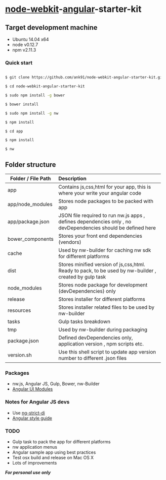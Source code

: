 # [node-webkit](http://nwjs.io/)-[angular](https://angularjs.org/)-starter-kit


## Target development machine
* Ubuntu 14.04 x64
* node v0.12.7
* npm v2.11.3


### Quick start

```bash

$ git clone https://github.com/ank91/node-webkit-angular-starter-kit.git

$ cd node-webkit-angular-starter-kit

$ sudo npm install -g bower

$ bower install 

$ sudo npm install -g nw

$ npm install

$ cd app

$ npm install

$ nw

```

## Folder structure
| Folder / File Path                | Description                          |
| ----------------------------- | :------------------------------------|
| app                           | Contains js,css,html for your app, this is where your write your angular code                        |
| app/node_modules              | Stores node packages to be packed with app                      |
| app/package.json              | JSON file required to run nw.js apps , defines dependencies only , no devDependencies should be defined here                        |
| bower_components              | Stores your front end dependencies (vendors)                           |
| cache                         | Used by nw-builder for caching nw sdk for different platforms                            |
| dist                          | Stores minified version of js,css,html. Ready to pack, to be used by nw-builder , created by gulp task                            |
| node_modules                  | Stores node package for development (devDependencies) only                             |
| release                       | Stores installer for different platforms                             |   
| resources                     | Stores installer related files to be used by nw-builder                             |
| tasks                         | Gulp tasks breakdown                         |   
| tmp                           | Used by nw-builder during packaging                          |
| package.json                  | Defined devDependencies only, application version , npm scripts etc.                            |
| version.sh                    | Use this shell script to update app version number to different .json files                             |   


### Packages
* nw.js, Angular JS, Gulp, Bower, nw-Builder
* [Angular UI Modules](https://angular-ui.github.io/)


### Notes for Angular JS devs
* Use [ng-strict-di](https://docs.angularjs.org/api/ng/directive/ngApp)
* [Angular style guide](https://github.com/johnpapa/angular-styleguide)

### TODO
* Gulp task to pack the app for different platforms
* nw application menus
* Angular sample app using best practices
* Test osx build and release on Mac OS X
* Lots of improvements


***For personal use only***
